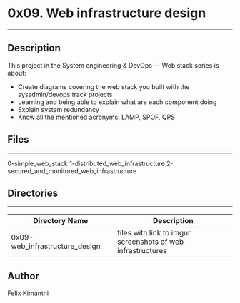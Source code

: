 # 0x09. Web infrastructure design
---
## Description

This project in the System engineering & DevOps ― Web stack series is about:
* Create diagrams covering the web stack you built with the sysadmin/devops track projects
* Learning and being able to explain what are each component doing
* Explain system redundancy
* Know all the mentioned acronyms: LAMP, SPOF, QPS

## Files
---
0-simple_web_stack
1-distributed_web_infrastructure
2-secured_and_monitored_web_infrastructure

## Directories
---
Directory Name | Description
---|---
0x09-web_infrastructure_design | files with link to imgur screenshots of web infrastructures

## Author
Felix Kimanthi